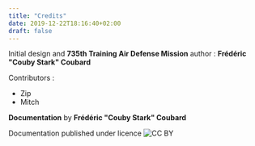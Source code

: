 ```yaml
---
title: "Credits"
date: 2019-12-22T18:16:40+02:00
draft: false
---
```


Initial design and **735th Training Air Defense Mission** author  : **Frédéric "Couby Stark" Coubard**

Contributors  :
* Zip
* Mitch

**Documentation** by **Frédéric "Couby Stark" Coubard**

Documentation published under licence ![CC BY](https://licensebuttons.net/l/by/4.0/88x31.png)
